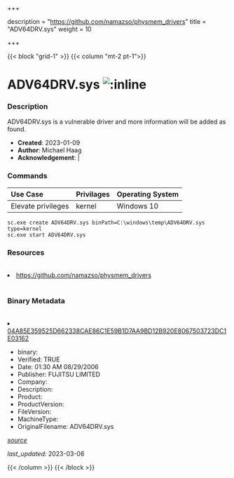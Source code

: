 +++

description = "https://github.com/namazso/physmem_drivers"
title = "ADV64DRV.sys"
weight = 10

+++


{{< block "grid-1" >}}
{{< column "mt-2 pt-1">}}




# ADV64DRV.sys ![:inline](/images/twitter_verified.png) 



### Description


ADV64DRV.sys is a vulnerable driver and more information will be added as found.


- **Created**: 2023-01-09
- **Author**: Michael Haag
- **Acknowledgement**:  | [](https://twitter.com/)

### Commands

| Use Case | Privilages | Operating System | 
|:---- | ---- | ---- |
| Elevate privileges | kernel | Windows 10 |

```
sc.exe create ADV64DRV.sys binPath=C:\windows\temp\ADV64DRV.sys type=kernel
sc.exe start ADV64DRV.sys
```

### Resources
<br>


<li><a href=" https://github.com/namazso/physmem_drivers"> https://github.com/namazso/physmem_drivers</a></li>


<br>


### Binary Metadata
<br>



<li><a href="https://www.virustotal.com/gui/file/04A85E359525D662338CAE86C1E59B1D7AA9BD12B920E8067503723DC1E03162">04A85E359525D662338CAE86C1E59B1D7AA9BD12B920E8067503723DC1E03162</a></li>



- binary: 
- Verified: TRUE
- Date: 01:30 AM 08/29/2006
- Publisher: FUJITSU LIMITED
- Company: 
- Description: 
- Product: 
- ProductVersion: 
- FileVersion: 
- MachineType: 
- OriginalFilename: ADV64DRV.sys

[*source*](https://github.com/magicsword-io/LOLDrivers/tree/main/yaml/adv64drv.sys.yml)

*last_updated:* 2023-03-06


{{< /column >}}
{{< /block >}}
